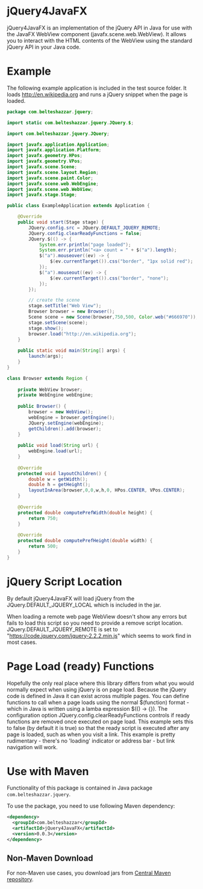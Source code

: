 # jQuery4JavaFX

jQuery4JavaFX is an implementation of the jQuery API in Java for use with the JavaFX WebView component (javafx.scene.web.WebView). It allows you to interact with the HTML contents of the WebView using the standard jQuery API in your Java code.

# Example

The following example application is included in the test source folder. It loads http://en.wikipedia.org and runs a jQuery snippet when the page is loaded.


```java
package com.belteshazzar.jquery;

import static com.belteshazzar.jquery.JQuery.$;

import com.belteshazzar.jquery.JQuery;

import javafx.application.Application;
import javafx.application.Platform;
import javafx.geometry.HPos;
import javafx.geometry.VPos;
import javafx.scene.Scene;
import javafx.scene.layout.Region;
import javafx.scene.paint.Color;
import javafx.scene.web.WebEngine;
import javafx.scene.web.WebView;
import javafx.stage.Stage;

public class ExampleApplication extends Application {

    @Override
    public void start(Stage stage) {
    	JQuery.config.src = JQuery.DEFAULT_JQUERY_REMOTE;
    	JQuery.config.clearReadyFunctions = false;
    	JQuery.$(() -> {
    		System.err.println("page loaded");
    		System.err.println("<a> count = " + $("a").length);
    		$("a").mouseover((ev) -> {
    			$(ev.currentTarget()).css("border", "1px solid red");
    		});
    		$("a").mouseout((ev) -> {
    			$(ev.currentTarget()).css("border", "none");
    		});
    	});

        // create the scene
        stage.setTitle("Web View");
        Browser browser = new Browser();
        Scene scene = new Scene(browser,750,500, Color.web("#666970"));
        stage.setScene(scene);
        stage.show();
       	browser.load("http://en.wikipedia.org");
    }
      
    public static void main(String[] args) {
     	launch(args);
    }
}

class Browser extends Region {
	 
    private WebView browser;
    private WebEngine webEngine;
     
    public Browser() {
        browser = new WebView();
        webEngine = browser.getEngine();
        JQuery.setEngine(webEngine);
        getChildren().add(browser);
    }
    
    public void load(String url) {
    	webEngine.load(url);
    }
 
    @Override
    protected void layoutChildren() {
        double w = getWidth();
        double h = getHeight();
        layoutInArea(browser,0,0,w,h,0, HPos.CENTER, VPos.CENTER);
    }
 
    @Override 
    protected double computePrefWidth(double height) {
        return 750;
    }
 
    @Override 
    protected double computePrefHeight(double width) {
        return 500;
    }
}

```

# jQuery Script Location

By default jQuery4JavaFX will load jQuery from the JQuery.DEFAULT_JQUERY_LOCAL which is included in the jar.

When loading a remote web page WebView doesn't show any errors but fails to load this script so you need to provide a remove script location. JQuery.DEFAULT_JQUERY_REMOTE is set to "https://code.jquery.com/jquery-2.2.2.min.js" which seems to work find in most cases.

# Page Load (ready) Functions

Hopefully the only real place where this library differs from what you would normally expect when using jQuery is on page load. Because the jQuery code is defined in Java it can exist across multiple pages. You can define functions to call when a page loads using the normal $(function) format - which in Java is written using a lamba expression $(() -> {}). The configuration option JQuery.config.clearReadyFunctions controls if ready functions are removed once executed on page load. This example sets this to false (by default it is true) so that the ready script is executed after any page is loaded, such as when you visit a link. This example is pretty rudimentary - there's no 'loading' indicator or address bar - but link navigation will work.

# Use with Maven

Functionality of this package is contained in 
Java package `com.belteshazzar.jquery`.

To use the package, you need to use following Maven dependency:

```xml
<dependency>
  <groupId>com.belteshazzar</groupId>
  <artifactId>jQuery4JavaFX</artifactId>
  <version>0.0.3</version>
</dependency>
```

## Non-Maven Download

For non-Maven use cases, you download jars from [Central Maven repository](http://repo1.maven.org/maven2/com/belteshazzar/jQuery4JavaFX/0.0.3/jQuery4JavaFX-0.0.3.jar).
